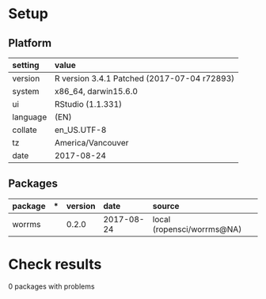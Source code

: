 # Setup

## Platform

|setting  |value                                       |
|:--------|:-------------------------------------------|
|version  |R version 3.4.1 Patched (2017-07-04 r72893) |
|system   |x86_64, darwin15.6.0                        |
|ui       |RStudio (1.1.331)                           |
|language |(EN)                                        |
|collate  |en_US.UTF-8                                 |
|tz       |America/Vancouver                           |
|date     |2017-08-24                                  |

## Packages

|package |*  |version |date       |source                     |
|:-------|:--|:-------|:----------|:--------------------------|
|worrms  |   |0.2.0   |2017-08-24 |local (ropensci/worrms@NA) |

# Check results

0 packages with problems




